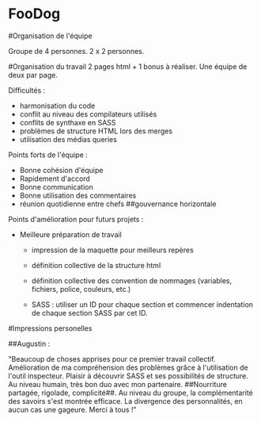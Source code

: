 # FooDog

#Organisation de l'équipe

Groupe de 4 personnes. 
2 x 2 personnes. 

#Organisation du travail
2 pages html + 1 bonus à réaliser. 
Une équipe de deux par page. 

Difficultés : 

- harmonisation du code
- conflit au niveau des compilateurs utilisés
- conflits de synthaxe en SASS
- problèmes de structure HTML lors des merges
- utilisation des médias queries


Points forts de l'équipe : 

- Bonne cohésion d'équipe
- Rapidement d'accord
- Bonne communication
- Bonne utilisation des commentaires
- réunion quotidienne entre chefs
##gouvernance horizontale


Points d'amélioration pour futurs projets : 

- Meilleure préparation de travail
	- impression de la maquette pour meilleurs repères
	- définition collective de la structure html
	- définition collective des convention de nommages (variables, fichiers, police, couleurs, etc.)
	
	- SASS : utiliser un ID pour chaque section et commencer indentation de chaque section SASS par cet ID. 


#Impressions personelles

##Augustin :

"Beaucoup de choses apprises pour ce premier travail collectif. Amélioration de ma compréhension des problèmes grâce à l'utilisation de l'outil inspecteur. Plaisir à découvrir SASS et ses possibilités de structure. Au niveau humain, très bon duo avec mon partenaire. ##Nourriture partagée, rigolade, complicité##. Au niveau du groupe, la complémentarité des savoirs s'est montrée efficace. La divergence des personnalités, en aucun cas une gageure. Merci à tous !"


